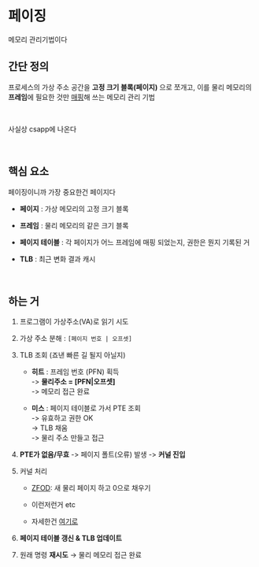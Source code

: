 # 페이징

메모리 관리기법이다

## 간단 정의

프로세스의 가상 주소 공간을 **고정 크기 블록(페이지)** 으로 쪼개고, 이를 물리 메모리의 **프레임**에 필요한 것만 [매핑](../../CSAPP/csapp9.6-9.8.md#98-메모리-매핑)해 쓰는 메모리 관리 기법

<br>

사실상 csapp에 나온다

<br>

## 핵심 요소

페이징이니까 가장 중요한건 페이지다

- **페이지** : 가상 메모리의 고정 크기 블록

- **프레임** : 물리 메모리의 같은 크기 블록

- **페이지 테이블** : 각 페이지가 어느 프레임에 매핑 되었는지, 권한은 뭔지 기록된 거

- **TLB** : 최근 변화 결과 캐시

<br>

## 하는 거

1. 프로그램이 가상주소(VA)로 읽기 시도

2. 가상 주소 분해 : `[페이지 번호 | 오프셋]`

3. TLB 조회 (죠낸 빠른 길 될지 아닐지)

    - **히트** : 프레임 번호 (PFN) 획득 <br>
    -> **물리주소 = [PFN|오프셋]** <br>
    -> 메모리 접근 완료

    - **미스** : 페이지 테이블로 가서 PTE 조회<br>
    -> 유효하고 권한 OK<br>
    -> TLB 채움<br>
    -> 물리 주소 만들고 접근

4. **PTE가 없음/무효** -> 페이지 폴트(오류) 발생 -> **커널 진입**

5. 커널 처리

    - [ZFOD](dzm,zfod.md): 새 물리 페이지 하고 0으로 채우기

    - 이런저런거 etc

    - 자세한건 [여기로](../../CSAPP/csapp9.6-9.8.md)

6. **페이지 테이블 갱신 & TLB 업데이트**

7. 원래 명령 **재시도** → 물리 메모리 접근 완료